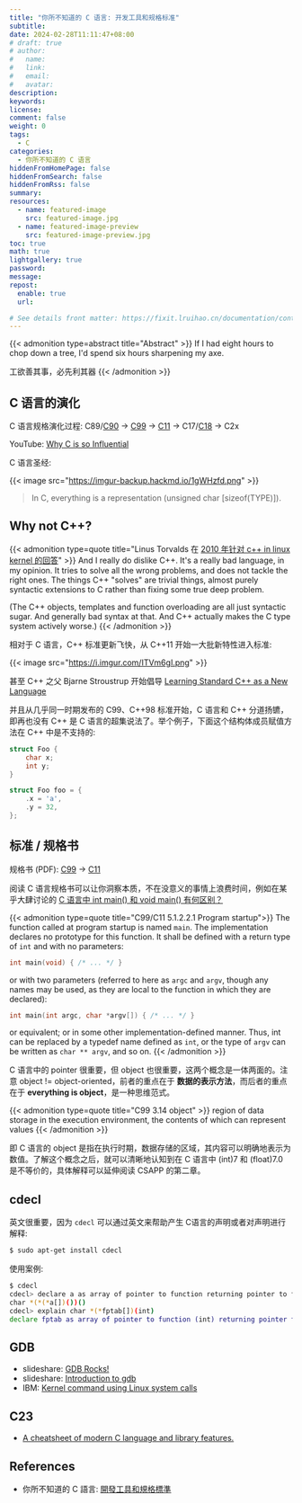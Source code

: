 ```yaml
---
title: "你所不知道的 C 语言: 开发工具和规格标准"
subtitle:
date: 2024-02-28T11:11:47+08:00
# draft: true
# author:
#   name:
#   link:
#   email:
#   avatar:
description:
keywords:
license:
comment: false
weight: 0
tags:
  - C
categories:
  - 你所不知道的 C 语言
hiddenFromHomePage: false
hiddenFromSearch: false
hiddenFromRss: false
summary:
resources:
  - name: featured-image
    src: featured-image.jpg
  - name: featured-image-preview
    src: featured-image-preview.jpg
toc: true
math: true
lightgallery: true
password:
message:
repost:
  enable: true
  url:

# See details front matter: https://fixit.lruihao.cn/documentation/content-management/introduction/#front-matter
---
```


{{< admonition type=abstract title="Abstract" >}}
If I had eight hours to chop down a tree, I\'d spend six hours sharpening my axe.

工欲善其事，必先利其器
{{< /admonition >}}

<!--more-->

## C 语言的演化

C 语言规格演化过程: C89/[C90](https://www.iso.org/standard/17782.html) -> [C99](https://www.iso.org/standard/29237.html) -> [C11](https://www.iso.org/standard/57853.html) -> C17/[C18](https://www.iso.org/standard/74528.html) -> C2x

YouTube: [Why C is so Influential](https://www.youtube.com/watch?v=ci1PJexnfNE)

C 语言圣经:

{{< image src="https://imgur-backup.hackmd.io/1gWHzfd.png" >}}

> In C, everything is a representation (unsigned char [sizeof(TYPE)]).

## Why not C++?

{{< admonition type=quote title="Linus Torvalds 在 [2010 年针对 c++ in linux kernel 的回答](http://www.realworldtech.com/forum/?threadid=104196&curpostid=104208)" >}}
And I really do dislike C++. It\'s a really bad language, in my opinion. It tries to solve all the wrong problems, and does not tackle the right ones. The things C++ \"solves\" are trivial things, almost purely syntactic extensions to C rather than fixing some true deep problem.

(The C++ objects, templates and function overloading are all just syntactic sugar. And generally bad syntax at that. And C++ actually makes the C type system actively worse.)
{{< /admonition >}}

相对于 C 语言，C++ 标准更新飞快，从 C++11 开始一大批新特性进入标准:

{{< image src="https://i.imgur.com/ITVm6gI.png" >}}

甚至 C++ 之父 Bjarne Stroustrup 开始倡导 [Learning Standard C++ as a New Language](http://www.stroustrup.com/new_learning.pdf)

并且从几乎同一时期发布的 C99、C++98 标准开始，C 语言和 C++ 分道扬镳，即再也没有 C++ 是 C 语言的超集说法了。举个例子，下面这个结构体成员赋值方法在 C++ 中是不支持的:

```c
struct Foo {
    char x;
    int y;
}

struct Foo foo = {
    .x = 'a',
    .y = 32,
};
```

## 标准 / 规格书

规格书 (PDF): [C99](https://www.open-std.org/jtc1/sc22/wg14/www/docs/n1256.pdf) -> [C11](https://www.open-std.org/jtc1/sc22/WG14/www/docs/n1570.pdf)

阅读 C 语言规格书可以让你洞察本质，不在没意义的事情上浪费时间，例如在某乎大肆讨论的 [C 语言中 int main() 和 void main() 有何区别？](https://www.zhihu.com/question/60047465)

{{< admonition type=quote title="C99/C11 5.1.2.2.1 Program startup">}}
The function called at program startup is named `main`. The implementation declares no prototype for this function. It shall be defined with a return type of `int` and with no parameters:

```c
int main(void) { /* ... */ }
```

or with two parameters (referred to here as `argc` and `argv`, though any names may be used, as they are local to the function in which they are declared):

```c
int main(int argc, char *argv[]) { /* ... */ }
```

or equivalent; or in some other implementation-defined manner. Thus, int can be replaced by a typedef name defined as `int`, or the type of `argv` can be written as `char ** argv`, and so on.
{{< /admonition >}}

C 语言中的 pointer 很重要，但 object 也很重要，这两个概念是一体两面的。注意 object != object-oriented，前者的重点在于 **数据的表示方法**，而后者的重点在于 **everything is object**，是一种思维范式。

{{< admonition type=quote title="C99 3.14 object" >}}
region of data storage in the execution environment, the contents of which can represent values
{{< /admonition >}}

即 C 语言的 object 是指在执行时期，数据存储的区域，其内容可以明确地表示为数值。了解这个概念之后，就可以清晰地认知到在 C 语言中 (int)7 和 (float)7.0 是不等价的，具体解释可以延伸阅读 CSAPP 的第二章。

## cdecl

英文很重要，因为 `cdecl` 可以通过英文来帮助产生 C语言的声明或者对声明进行解释:

```sh
$ sudo apt-get install cdecl
```

使用案例:

```sh
$ cdecl
cdecl> declare a as array of pointer to function returning pointer to function returning pointer to char
char *(*(*a[])())()
cdecl> explain char *(*fptab[])(int)
declare fptab as array of pointer to function (int) returning pointer to char
```

## GDB

- slideshare: [GDB Rocks!](http://www.slideshare.net/chenkaie/gdb-rocks-16951548)
- slideshare: [Introduction to gdb](https://www.slideshare.net/slideshow/introduction-to-gdb-3790833/3790833)
- IBM: [Kernel command using Linux system calls](http://www.staroceans.org/kernel-and-driver/%5BIBM%5D%20Kernel%20command%20using%20Linux%20system%20calls%20%5B2007%5D.pdf)

## C23

- [A cheatsheet of modern C language and library features.](https://github.com/AnthonyCalandra/modern-c-features)

## References

- 你所不知道的 C 語言: [開發工具和規格標準](https://hackmd.io/@sysprog/c-standards)
